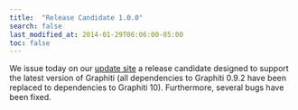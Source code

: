 ```yaml
---
title:  "Release Candidate 1.0.0"
search: false
last_modified_at: 2014-01-29T06:06:00-05:00
toc: false
---
```


We issue today on our [update site](http://preesm.sourceforge.net/eclipse) a release candidate designed to support the latest version of Graphiti (all dependencies to Graphiti 0.9.2 have been replaced to dependencies to Graphiti 10). Furthermore, several bugs have been fixed.
